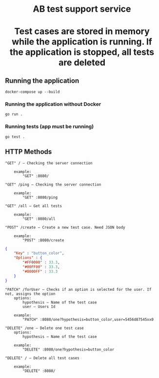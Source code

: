 <div align="center">

# AB test support service

# Test cases are stored in memory while the application is running. If the application is stopped, all tests are deleted

</div>

## Running the application

```
docker-compose up --build
```

### Running the application without Docker

```
go run .
```

### Running tests (app must be running)

```
go test .
```

## HTTP Methods

```
"GET" / — Checking the server connection

    example: 
        "GET" :8080/
```

```
"GET" /ping — Checking the server connection

    example: 
        "GET" :8080/ping
```

```
"GET" /all — Get all tests

    example: 
        "GET" :8080/all
```

```
"POST" /create — Create a new test case. Need JSON body

    example: 
        "POST" :8080/create
```

```json
{
    "Key" : "button_color",
    "Options" : {
        "#FF0000" : 33.3,
        "#00FF00" : 33.3,
        "#0000FF" : 33.3
    }
}
```

```
"PATCH" /forUser — Checks if an option is selected for the user. If not, assigns the option
    options:
        hypothesis — Name of the test case
        user — Users Id

    example: 
        "PATCH" :8080/one?hypothesis=button_color,user=5456d87545xx0
```

```
"DELETE" /one — Delete one test case
    options:
        hypothesis — Name of the test case

    example: 
        "DELETE" :8080/one?hypothesis=button_color
```

```
"DELETE" / — Delete all test cases

    example: 
        "DELETE" :8080/
```
